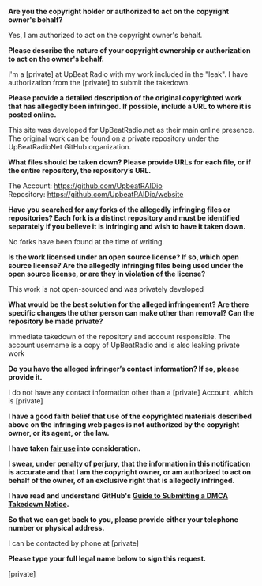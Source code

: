 **Are you the copyright holder or authorized to act on the copyright owner's behalf?**

Yes, I am authorized to act on the copyright owner's behalf.

**Please describe the nature of your copyright ownership or authorization to act on the owner's behalf.**

I'm a [private] at UpBeat Radio with my work included in the "leak". I have authorization from the [private] to submit the takedown.

**Please provide a detailed description of the original copyrighted work that has allegedly been infringed. If possible, include a URL to where it is posted online.**

This site was developed for UpBeatRadio.net as their main online presence. The original work can be found on a private repository under the UpBeatRadioNet GitHub organization.

**What files should be taken down? Please provide URLs for each file, or if the entire repository, the repository’s URL.**

The Account: https://github.com/UpbeatRAIDio  
Repository: https://github.com/UpbeatRAIDio/website

**Have you searched for any forks of the allegedly infringing files or repositories? Each fork is a distinct repository and must be identified separately if you believe it is infringing and wish to have it taken down.**

No forks have been found at the time of writing.

**Is the work licensed under an open source license? If so, which open source license? Are the allegedly infringing files being used under the open source license, or are they in violation of the license?**

This work is not open-sourced and was privately developed

**What would be the best solution for the alleged infringement? Are there specific changes the other person can make other than removal? Can the repository be made private?**

Immediate takedown of the repository and account responsible. The account username is a copy of UpBeatRadio and is also leaking private work

**Do you have the alleged infringer’s contact information? If so, please provide it.**

I do not have any contact information other than a [private] Account, which is [private]

**I have a good faith belief that use of the copyrighted materials described above on the infringing web pages is not authorized by the copyright owner, or its agent, or the law.**

**I have taken <a href="https://www.lumendatabase.org/topics/22">fair use</a> into consideration.**

**I swear, under penalty of perjury, that the information in this notification is accurate and that I am the copyright owner, or am authorized to act on behalf of the owner, of an exclusive right that is allegedly infringed.**

**I have read and understand GitHub's <a href="https://docs.github.com/articles/guide-to-submitting-a-dmca-takedown-notice/">Guide to Submitting a DMCA Takedown Notice</a>.**

**So that we can get back to you, please provide either your telephone number or physical address.**

I can be contacted by phone at [private]

**Please type your full legal name below to sign this request.**

[private]

